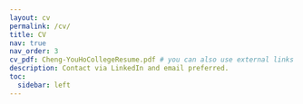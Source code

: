 ```yaml
---
layout: cv
permalink: /cv/
title: CV
nav: true
nav_order: 3
cv_pdf: Cheng-YouHoCollegeResume.pdf # you can also use external links here
description: Contact via LinkedIn and email preferred.
toc:
  sidebar: left
---
```

